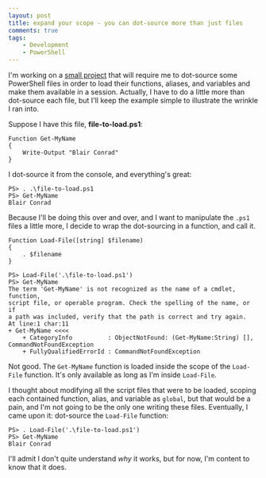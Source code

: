 ```yaml
---
layout: post
title: expand your scope - you can dot-source more than just files 
comments: true
tags:
    - Development
    - PowerShell
---
```

I'm working on a  <a href="../../../02/07/using-subversion-to-evangelize-powershell/">small project</a> that will require me to dot-source some PowerShell files in order to load their functions, aliases, and variables and make them available in a session. Actually, I have to do a little more than dot-source each file, but I'll keep the example simple to illustrate the wrinkle I ran into.

Suppose I have this file, <b>file-to-load.ps1</b>:

<pre><code class="powershell">Function Get-MyName
{
    Write-Output "Blair Conrad"
}</code></pre>

I dot-source it from the console, and everything's great:

<pre><code class="powershell">PS> . .\file-to-load.ps1
PS> Get-MyName
Blair Conrad</code></pre>

Because I'll be doing this over and over, and I want to manipulate the <code>.ps1</code> files a little more, I decide to wrap the dot-sourcing in a function, and call it.

<pre><code class="powershell">Function Load-File([string] $filename)
{
    . $filename
}</code></pre>

<pre><code class="powershell">PS> Load-File('.\file-to-load.ps1')
PS> Get-MyName
The term 'Get-MyName' is not recognized as the name of a cmdlet, function,
script file, or operable program. Check the spelling of the name, or if
a path was included, verify that the path is correct and try again.
At line:1 char:11
+ Get-MyName &lt;&lt;&lt;&lt;
    + CategoryInfo          : ObjectNotFound: (Get-MyName:String) [], CommandNotFoundException
    + FullyQualifiedErrorId : CommandNotFoundException</code></pre>

Not good. The <code>Get-MyName</code> function is loaded inside the scope of the <code>Load-File</code> function. It's only available as long as I'm inside <code>Load-File</code>.

I thought about modifying all the script files that were to be loaded, scoping each contained function, alias, and variable as <code>global</code>, but that would be a pain, and I'm not going to be the only one writing these files. Eventually, I came upon it: dot-source the <code>Load-File</code> function:

<pre><code class="powershell">PS> . Load-File('.\file-to-load.ps1')
PS> Get-MyName
Blair Conrad
</code></pre>

I'll admit I don't quite understand <em>why</em> it works, but for now, I'm content to know that it does.


